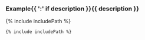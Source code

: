 <h3 class="example-heading">Example{{ ':' if description }}{{ description }}</h3>

{% include includePath %}

```{% hightlightLang if highlightLang else "html" %}
{% include includePath %}
```

<div class="demo-end"></div>
